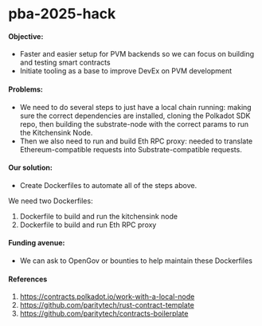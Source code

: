 # pba-2025-hack

#### Objective:
- Faster and easier setup for PVM backends so we can focus on building and testing smart contracts
- Initiate tooling as a base to improve DevEx on PVM development
#### Problems:
- We need to do several steps to just have a local chain running: making sure the correct dependencies are installed, cloning the Polkadot SDK repo, then building the substrate-node with the correct params to run the Kitchensink Node.
- Then we also need to run and build Eth RPC proxy: needed to translate Ethereum-compatible requests into Substrate-compatible requests.

#### Our solution:
- Create Dockerfiles to automate all of the steps above.

We need two Dockerfiles:
1. Dockerfile to build and run the kitchensink node
2. Dockerfile to build and run Eth RPC proxy

#### Funding avenue:
- We can ask to OpenGov or bounties to help maintain these Dockerfiles

#### References
1. https://contracts.polkadot.io/work-with-a-local-node
2. https://github.com/paritytech/rust-contract-template
3. https://github.com/paritytech/contracts-boilerplate

